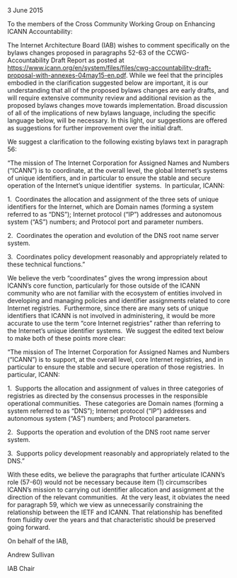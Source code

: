 
3 June 2015


To the members of the Cross Community Working Group on Enhancing ICANN Accountability:


The Internet Architecture Board (IAB) wishes to comment specifically on the bylaws changes proposed in paragraphs 52-63 of the CCWG-Accountability Draft Report as posted at <https://www.icann.org/en/system/files/files/cwg-accountability-draft-proposal-with-annexes-04may15-en.pdf>. While we feel that the principles embodied in the clarification suggested below are important, it is our understanding that all of the proposed bylaws changes are early drafts, and will require extensive community review and additional revision as the proposed bylaws changes move towards implementation. Broad discussion of all of the implications of new bylaws language, including the specific language below, will be necessary. In this light, our suggestions are offered as suggestions for further improvement over the initial draft.


We suggest a clarification to the following existing bylaws text in paragraph 56:


“The mission of The Internet Corporation for Assigned Names and Numbers (“ICANN”) is to coordinate, at the overall level, the global Internet’s systems of unique identifiers, and in particular to ensure the stable and secure operation of the Internet’s unique identifier  systems.  In particular, ICANN:


1.  Coordinates the allocation and assignment of the three sets of unique identifiers for the Internet, which are Domain names (forming a system referred to as “DNS”); Internet protocol (“IP”) addresses and autonomous system (“AS”) numbers; and Protocol port and parameter numbers.


2.  Coordinates the operation and evolution of the DNS root name server system.


3.  Coordinates policy development reasonably and appropriately related to these technical functions.”


We believe the verb “coordinates” gives the wrong impression about ICANN’s core function, particularly for those outside of the ICANN community who are not familiar with the ecosystem of entities involved in developing and managing policies and identifier assignments related to core Internet registries.  Furthermore, since there are many sets of unique identifiers that ICANN is not involved in administering, it would be more accurate to use the term “core Internet registries” rather than referring to the Internet’s unique identifier systems.  We suggest the edited text below to make both of these points more clear:


“The mission of The Internet Corporation for Assigned Names and Numbers (“ICANN”) is to support, at the overall level, core Internet registries, and in particular to ensure the stable and secure operation of those registries.  In particular, ICANN:


1.  Supports the allocation and assignment of values in three categories of registries as directed by the consensus processes in the responsible operational communities.  These categories are Domain names (forming a system referred to as “DNS”); Internet protocol (“IP”) addresses and autonomous system (“AS”) numbers; and Protocol parameters.


2.  Supports the operation and evolution of the DNS root name server system.


3.  Supports policy development reasonably and appropriately related to the DNS.”


With these edits, we believe the paragraphs that further articulate ICANN’s role (57-60) would not be necessary because item (1) circumscribes ICANN’s mission to carrying out identifier allocation and assignment at the direction of the relevant communities.  At the very least, it obviates the need for paragraph 59, which we view as unnecessarily constraining the relationship between the IETF and ICANN. That relationship has benefited from fluidity over the years and that characteristic should be preserved going forward.


On behalf of the IAB,  

Andrew Sullivan  

IAB Chair


